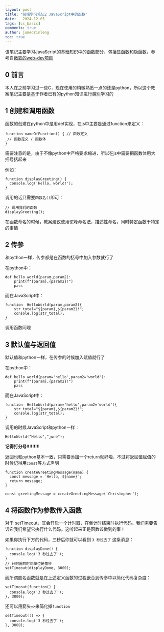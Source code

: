 ```yaml
---
layout: post
title: "前端学习笔记2 JavaScript中的函数"
date:   2024-12-05
tags: [cs_basic]
comments: true
author: junedrinleng
toc: true
---
```


该笔记主要学习JavaScript的基础知识中的函数部分，包括显函数和隐函数，参考自[微软的web-dev项目](https://github.com/microsoft/Web-Dev-For-Beginners/blob/main/2-js-basics/2-functions-methods/translations/README.zh-cn.md)
<!-- more -->

## 0 前言
本人在之前学习过一些C，现在使用的稍微熟悉一点的还是python，所以这个教案笔记主要是基于作者已有的python知识进行类别学习的

## 1 创建和调用函数
函数的创建在python中是用def实现，在js中主要是通过function来定义：
~~~
function nameOfFunction() { // 函数定义
 // 函数定义 / 函数体
}
~~~
需要注意的是，由于不像python中严格要求缩进，所以在js中需要把函数体用大括号括起来  

例如：
```
function displayGreeting() {
  console.log('Hello, world!');
}
```
调用的话只需要`函数名()`即可：
~~~
// 调用我们的函数
displayGreeting();
~~~

在函数命名的时候，教案建议使用驼峰命名法，描述性命名，同时特定函数干特定的事情
## 2 传参
和python一样，传参都是在函数的括号中加入参数就行了  

在python中：
~~~
def hello_world(param,param2):
    print(f"{param},{param2}!")
    pass
~~~
而在JavaScript中：
~~~
function  HelloWorld(param,param2){
    str_total="${param},${param2}!";
    console.log(str_total);
}
~~~
调用函数同理
## 3 默认值与返回值
默认值和python一样，在传参的时候加入赋值就行了   

在python中：
~~~
def hello_world(param='hello',param2='world'):
    print(f"{param},{param2}!")
    pass
~~~
而在JavaScript中：
~~~
function  HelloWorld(param='hello',param2='world'){
    str_total="${param},${param2}!";
    console.log(str_total);
}
~~~
调用的时候JavaScript和python一样：
~~~
HelloWorld("Hello","june");
~~~
__记得打分号!!!!!!!!!__

返回也和python基本一致，只需要添加一个return就好啦，不过将返回值赋值的时候记得用`const`等方式声明
~~~
function createGreetingMessage(name) {
  const message = `Hello, ${name}`;
  return message;
}

const greetingMessage = createGreetingMessage('Christopher');
~~~
##  4 将函数作为参数传入函数
对于 setTimeout，其会开启一个计时器，在倒计时结束时执行代码。我们需要告诉它我们希望它执行什么代码。这听起来正是函数该做到的事！

如果你执行下方的代码，三秒后你就可以看到   `3 秒过去了` 这条消息：
```
function displayDone() {
  console.log('3 秒过去了');
}
// 计时器的时间单位是毫秒
setTimeout(displayDone, 3000);
```
而所谓匿名函数就是在上述定义函数的过程嵌合到传参中以简化代码复杂度：
~~~
setTimeout(function() {
  console.log('3 秒过去了');
}, 3000);
~~~
还可以用箭头`=>`来简化掉`function`
~~~
setTimeout(() => {
  console.log('3 秒过去了');
}, 3000);
~~~
